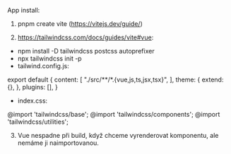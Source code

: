 App install:

1. pnpm create vite (https://vitejs.dev/guide/)

2. https://tailwindcss.com/docs/guides/vite#vue:

- npm install -D tailwindcss postcss autoprefixer
- npx tailwindcss init -p
- tailwind.config.js:

export default {
  content: [
    "./src/**/*.{vue,js,ts,jsx,tsx}",
  ],
  theme: {
    extend: {},
  },
  plugins: [],
}

- index.css:

@import 'tailwindcss/base';
@import 'tailwindcss/components';
@import 'tailwindcss/utilities';

3. Vue nespadne při build, když chceme vyrenderovat komponentu, ale nemáme ji naimportovanou.
